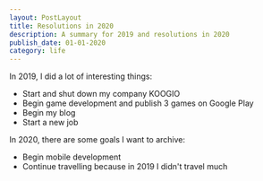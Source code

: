```yaml
---
layout: PostLayout
title: Resolutions in 2020
description: A summary for 2019 and resolutions in 2020
publish_date: 01-01-2020
category: life
---
```

In 2019, I did a lot of interesting things:

* Start and shut down my company KOOGIO
* Begin game development and publish 3 games on Google Play
* Begin my blog
* Start a new job

In 2020, there are some goals I want to archive:

* Begin mobile development
* Continue travelling because in 2019 I didn't travel much
